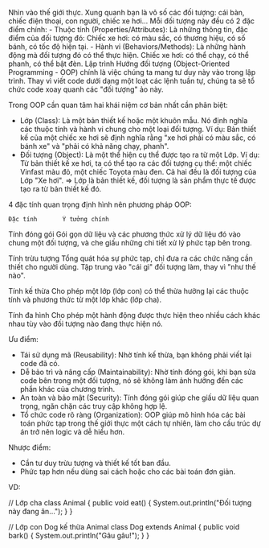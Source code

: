 Nhìn vào thế giới thực. Xung quanh bạn là vô số các đối tượng: cái bàn, chiếc điện thoại, con người, chiếc xe hơi...
	Mỗi đối tượng này đều có 2 đặc điểm chính:
	- Thuộc tính (Properties/Attributes): Là những thông tin, đặc điểm của đối tượng đó:
	Chiếc xe hơi: có màu sắc, có thương hiệu, có số bánh, có tốc độ hiện tại.
	- Hành vi (Behaviors/Methods): Là những hành động mà đối tượng đó có thể thực hiện.
	Chiếc xe hơi: có thể chạy, có thể phanh, có thể bật đèn.
Lập trình Hướng đối tượng (Object-Oriented Programming - OOP) chính là việc chúng ta mang tư duy này vào trong lập trình. Thay vì viết code dưới dạng một loạt các lệnh tuần tự, chúng ta sẽ tổ chức code xoay quanh các "đối tượng" ảo này.

Trong OOP cần quan tâm hai khái niệm cơ bản nhất cần phân biệt:

- Lớp (Class): Là một bản thiết kế hoặc một khuôn mẫu. Nó định nghĩa các thuộc tính và hành vi chung cho một loại đối tượng.
	Ví dụ: Bản thiết kế của một chiếc xe hơi sẽ định nghĩa rằng "xe hơi phải có màu sắc, có bánh xe" và "phải có khả năng chạy, phanh".
- Đối tượng (Object): Là một thể hiện cụ thể được tạo ra từ một Lớp.
	Ví dụ: Từ bản thiết kế xe hơi, ta có thể tạo ra các đối tượng cụ thể: một chiếc Vinfast màu đỏ, một chiếc Toyota màu đen. Cả hai đều là đối tượng của Lớp "Xe hơi".
=> Lớp là bản thiết kế, đối tượng là sản phẩm thực tế được tạo ra từ bản thiết kế đó.

4 đặc tính quan trọng định hình nên phương pháp OOP:

	Đặc tính 		Ý tưởng chính			
Tính đóng gói			Gói gọn dữ liệu và các phương thức xử lý dữ liệu đó vào chung một đối 
				tượng, và che giấu những chi tiết xử lý phức tạp bên trong.

Tính trừu tượng			Tổng quát hóa sự phức tạp, chỉ đưa ra các chức năng cần thiết cho người 
				dùng. Tập trung vào "cái gì" đối tượng làm, thay vì "như thế nào".

Tính kế thừa			Cho phép một lớp (lớp con) có thể thừa hưởng lại các thuộc tính và phương
				thức từ một lớp khác (lớp cha).	

Tính đa hình			Cho phép một hành động được thực hiện theo nhiều cách khác nhau tùy vào đối
				tượng nào đang thực hiện nó.	

Ưu điểm:
- Tái sử dụng mã (Reusability): Nhờ tính kế thừa, bạn không phải viết lại code đã có.
- Dễ bảo trì và nâng cấp (Maintainability): Nhờ tính đóng gói, khi bạn sửa code bên trong một đối tượng, nó sẽ không làm ảnh hưởng đến các phần khác của chương trình.
- An toàn và bảo mật (Security): Tính đóng gói giúp che giấu dữ liệu quan trọng, ngăn chặn các truy cập không hợp lệ.
- Tổ chức code rõ ràng (Organization): OOP giúp mô hình hóa các bài toán phức tạp trong thế giới thực một cách tự nhiên, làm cho cấu trúc dự án trở nên logic và dễ hiểu hơn.

Nhược điểm:
- Cần tư duy trừu tượng và thiết kế tốt ban đầu.
- Phức tạp hơn nếu dùng sai cách hoặc cho các bài toán đơn giản.

VD:

// Lớp cha
class Animal {
    public void eat() {
        System.out.println("Đối tượng này đang ăn...");
    }
}

// Lớp con Dog kế thừa Animal
class Dog extends Animal {
    public void bark() {
        System.out.println("Gâu gâu!");
    }
}